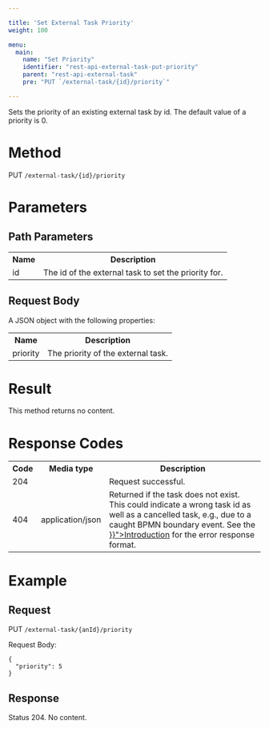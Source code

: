 ```yaml
---

title: 'Set External Task Priority'
weight: 100

menu:
  main:
    name: "Set Priority"
    identifier: "rest-api-external-task-put-priority"
    parent: "rest-api-external-task"
    pre: "PUT `/external-task/{id}/priority`"

---
```



Sets the priority of an existing external task by id. The default value of a priority is 0.


# Method

PUT `/external-task/{id}/priority`

# Parameters

## Path Parameters

<table class="table table-striped">
  <tr>
    <th>Name</th>
    <th>Description</th>
  </tr>
  <tr>
    <td>id</td>
    <td>The id of the external task to set the priority for.</td>
  </tr>
</table>

## Request Body

A JSON object with the following properties:

<table class="table table-striped">
  <tr>
    <th>Name</th>
    <th>Description</th>
  </tr>
  <tr>
    <td>priority</td>
    <td>The priority of the external task.</td>
  </tr>
</table>

# Result

This method returns no content.

# Response Codes

<table class="table table-striped">
  <tr>
    <th>Code</th>
    <th>Media type</th>
    <th>Description</th>
  </tr>
  <tr>
    <td>204</td>
    <td></td>
    <td>Request successful.</td>
  </tr>
  <tr>
    <td>404</td>
    <td>application/json</td>
    <td>Returned if the task does not exist. This could indicate a wrong task id as well as a cancelled task, e.g., due to a caught BPMN boundary event. See the <a href="{{< relref "reference/rest/overview/_index.md#error-handling" >}}">Introduction</a> for the error response format.</td>
  </tr>
</table>

# Example

## Request

PUT `/external-task/{anId}/priority`

Request Body:

    {
      "priority": 5
    }

## Response

Status 204. No content.
